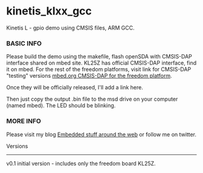 kinetis_klxx_gcc
================

Kinetis L - gpio demo using CMSIS files, ARM GCC.

### BASIC INFO
Please build the demo using the makefile, flash openSDA with CMSIS-DAP interface shared on mbed site. KL25Z has official CMSIS-DAP interface, find it on mbed. For the rest of the freedom platforms, visit link for CMSIS-DAP "testing" versions
[mbed.org CMSIS-DAP for the freedom platform](http://mbed.org/users/Kojto/notebook/cmsis-dap-for-the-freedom-platform-kl05-kl25-kl46-/).

Once they will be officially released, I'll add a link here.

Then just copy the output .bin file to the msd drive on your computer (named mbed). The LED should be blinking.

### MORE INFO
Please visit my blog [Embedded stuff around the web](http://embeddedworldweb.blogspot.com) or follow me on twitter.

Versions
*********************
v0.1
initial version - includes only the freedom board KL25Z.
